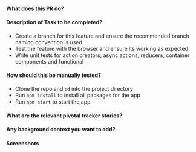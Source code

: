 #### What does this PR do?

#### Description of Task to be completed?
* Create a branch for this feature and ensure the recommended branch naming convention is used.
* Test the feature with the browser and ensure its working as expected
* Write unit tests for action creators, async actions, reducers, container components and functional 

#### How should this be manually tested?
* Clone the repo and `cd` into the project directory
* Run `npm install` to install all packages for the app
* Run `npm start` to start the app

#### What are the relevant pivotal tracker stories?

#### Any background context you want to add?

#### Screenshots
